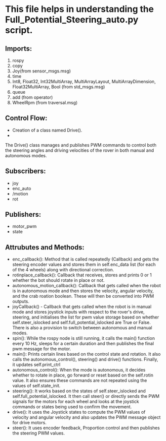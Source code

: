 # This file helps in understanding the Full_Potential_Steering_auto.py script.

## Imports:
1. rospy
2. copy
3. Joy(from sensor_msgs.msg)
4. time
5. Int8, Float32, Int32MultiArray, MultiArrayLayout, MultiArrayDimension, Float32MultiArray, Bool (from std_msgs.msg)
6. queue
7. add (from operator)
8. WheelRpm (from traversal.msg)

## Control Flow:
- Creation of a class named Drive().
- 
The Drive() class manages and publishes PWM commands to control both the steering angles and driving velocities of the rover in both manual and autonomous modes.
## Subscribers:
- joy
- enc_auto
- /motion
- rot
## Publishers:
- motor_pwm
- state
## Attrubutes and Methods:
- enc_callback(): Method that is called repeatedly (Callback) and gets the steering encoder values and stores them in self.enc_data list (for each of the 4 wheels) along with directional correction.
- rotinplace_callback(): Callback that receives, stores and prints 0 or 1 whether the bot should rotate in place or not.
- autonomous_motion_callback(): Callback that gets called when the robot is in autonomous mode and then stores the velocity, angular velocity, and the crab roation boolean. These will then be converted into PWM outputs.
- joyCallback() - Callback that gets called when the robot is in manual mode and stores joystick inputs with respect to the rover's drive, steering, and initialises the list for pwm value storage based on whether self.steer_islocked and self.full_potential_islocked are True or False. There is also a provision to switch between autonomous and manual modes.
- spin(): While the rospy node is still running, it calls the main() function every 10 Hz, sleeps for a certain duration and then publishes the final pwm message for the motor.
- main(): Prints certain lines based on the control state and rotation. It also calls the autonomous_control(), steering() and drive() functions. Finally, it updates self.print_ctrl
- autonomous_control(): When the mode is autonomous, it decides whether to rotate in place, go forward or reset based on the self.rotin value. It also ensures these commands are not repeated using the values of self.state_init.
- steering(): It works based on the states of self.steer_islocked and self.full_potential_islocked. It then call steer() or directly sends the PWM signals for the motors for each wheel and looks at the joystick commands or states being used to confirm the movement.
- drive(): It uses the Joystick states to compute the PWM values of velocity and angular velocity and also updates the PWM message object for drive motors.
- steer(): It uses encoder feedback, Proportion control and then publishes the steering PWM values.
 
